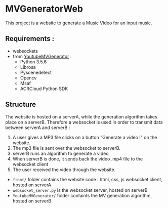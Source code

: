# MVGeneratorWeb

This project is a website to generate a Music Video for an input music.

## Requirements :
* websockets
* from [YoutubeMVGenerator](https://github.com/leihuayi/YoutubeMVGenerator) :
    * Python 3.5.6
    * Librosa
    * Pyscenedetect
    * Opencv
    * Msaf
    * ACRCloud Python SDK

## Structure

The website is hosted on a serverA, while the generation algorithm takes place on a serverB.
Therefore a websocket is used in order to transmit data between serverA and serverB :
1. A user gives a MP3 file clicks on a button "Generate a video !" on the website.
2. The mp3 file is sent over the websocket to serverB.
3. serverB runs an algorithm to generate a video
4. When serverB is done, it sends back the video .mp4 file to the websocket client
5. The user received the video through the website.


* `front/` folder contains the website code : html, css, js websocket client, hosted on serverA
* `websocket_server.py` is the websocket server, hosted on serverB
* `YoutubeMVGenerator/` folder containts the MV generation algorithm, hosted on serverB

